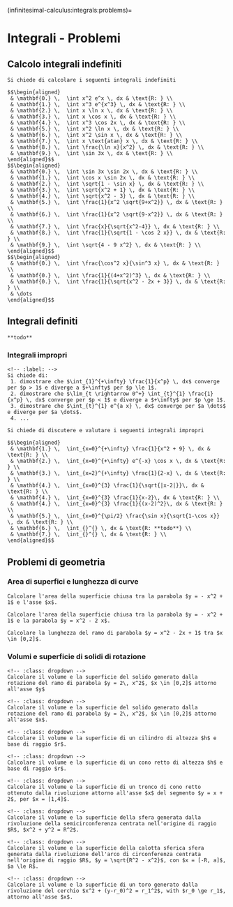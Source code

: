 (infinitesimal-calculus:integrals:problems)=
# Integrali - Problemi

## Calcolo integrali indefiniti
```{exercise}
Si chiede di calcolare i seguenti integrali indefiniti

$$\begin{aligned}
 & \mathbf{0.} \,  \int x^2 e^x \, dx & \text{R: } \\
 & \mathbf{1.} \,  \int x^3 e^{x^3} \, dx & \text{R: } \\
 & \mathbf{2.} \,  \int x \ln x \, dx & \text{R: } \\
 & \mathbf{3.} \,  \int x \cos x \, dx & \text{R: } \\
 & \mathbf{4.} \,  \int x^3 \cos 2x \, dx & \text{R: } \\
 & \mathbf{5.} \,  \int x^2 \ln x \, dx & \text{R: } \\
 & \mathbf{6.} \,  \int x^2 \sin x \, dx & \text{R: } \\
 & \mathbf{7.} \,  \int x \text{atan} x \, dx & \text{R: } \\
 & \mathbf{8.} \,  \int \frac{\ln x}{x^2} \, dx & \text{R: } \\
 & \mathbf{9.} \,  \int \sin 3x \, dx & \text{R: } \\
\end{aligned}$$
$$\begin{aligned}
 & \mathbf{0.} \,  \int \sin 3x \sin 2x \, dx & \text{R: } \\
 & \mathbf{1.} \,  \int \cos x \sin 2x \, dx & \text{R: } \\
 & \mathbf{2.} \,  \int \sqrt{1 - \sin x} \, dx & \text{R: } \\
 & \mathbf{3.} \,  \int \sqrt{x^2 + 1} \, dx & \text{R: } \\
 & \mathbf{4.} \,  \int \sqrt{x^2 - 3} \, dx & \text{R: } \\
 & \mathbf{5.} \,  \int \frac{1}{x^2 \sqrt{9+x^2}} \, dx & \text{R: } \\
 & \mathbf{6.} \,  \int \frac{1}{x^2 \sqrt{9-x^2}} \, dx & \text{R: } \\
 & \mathbf{7.} \,  \int \frac{x}{\sqrt{x^2-4}} \, dx & \text{R: } \\
 & \mathbf{8.} \,  \int \frac{1}{\sqrt{1 - \cos 2 x}} \, dx & \text{R: } \\
 & \mathbf{9.} \,  \int \sqrt{4 - 9 x^2} \, dx & \text{R: } \\
\end{aligned}$$
$$\begin{aligned}
 & \mathbf{0.} \,  \int \frac{\cos^2 x}{\sin^3 x} \, dx & \text{R: } \\
 & \mathbf{0.} \,  \int \frac{1}{(4+x^2)^3} \, dx & \text{R: } \\
 & \mathbf{0.} \,  \int \frac{1}{\sqrt{x^2 - 2x + 3}} \, dx & \text{R: } \\
 & \dots
\end{aligned}$$
```

## Integrali definiti
```{exercise}
**todo**
```

### Integrali impropri
```{exercise}
<!-- :label: -->
Si chiede di:
 1. dimostrare che $\int_{1}^{+\infty} \frac{1}{x^p} \, dx$ converge per $p > 1$ e diverge a $+\infty$ per $p \le 1$.
 2. dimostrare che $\lim_{t \rightarrow 0^+} \int_{t}^{1} \frac{1}{x^p} \, dx$ converge per $p < 1$ e diverge a $+\infty$ per $p \ge 1$.
 3. dimostrare che $\int_{t}^{1} e^{a x} \, dx$ converge per $a \dots$ e diverge per $a \dots$.
 4. ...
```

```{exercise}
Si chiede di discutere e valutare i seguenti integrali impropri

$$\begin{aligned}
 & \mathbf{1.} \,  \int_{x=0}^{+\infty} \frac{1}{x^2 + 9} \, dx & \text{R: } \\
 & \mathbf{2.} \,  \int_{x=0}^{+\infty} e^{-x} \cos x \, dx & \text{R: } \\
 & \mathbf{3.} \,  \int_{x=2}^{+\infty} \frac{1}{2-x} \, dx & \text{R: } \\
 & \mathbf{4.} \,  \int_{x=0}^{3} \frac{1}{\sqrt{|x-2|}}\, dx & \text{R: } \\
 & \mathbf{4.} \,  \int_{x=0}^{3} \frac{1}{x-2}\, dx & \text{R: } \\
 & \mathbf{4.} \,  \int_{x=0}^{3} \frac{1}{(x-2)^2}\, dx & \text{R: } \\
 & \mathbf{5.} \,  \int_{x=0}^{\pi/2} \frac{\sin x}{\sqrt{1-\cos x}} \, dx & \text{R: } \\
 & \mathbf{6.} \,  \int_{}^{} \, dx & \text{R: **todo**} \\
 & \mathbf{7.} \,  \int_{}^{} \, dx & \text{R: } \\
\end{aligned}$$
```

## Problemi di geometria
### Area di superfici e lunghezza di curve
```{exercise}
Calcolare l'area della superficie chiusa tra la parabola $y = - x^2 + 1$ e l'asse $x$.
```
```{exercise}
Calcolare l'area della superficie chiusa tra la parabola $y = - x^2 + 1$ e la parabola $y = x^2 - 2 x$.
```
```{exercise}
Calcolare la lunghezza del ramo di parabola $y = x^2 - 2x + 1$ tra $x \in [0,2]$.
```

### Volumi e superficie di solidi di rotazione
```{exercise}
<!-- :class: dropdown -->
Calcolare il volume e la superficie del solido generato dalla rotazione del ramo di parabola $y = 2\, x^2$, $x \in [0,2]$ attorno all'asse $y$
```
```{exercise}
<!-- :class: dropdown -->
Calcolare il volume e la superficie del solido generato dalla rotazione del ramo di parabola $y = 2\, x^2$, $x \in [0,2]$ attorno all'asse $x$. 
```
```{exercise}
<!-- :class: dropdown -->
Calcolare il volume e la superficie di un cilindro di altezza $h$ e base di raggio $r$.
```
```{exercise}
<!-- :class: dropdown -->
Calcolare il volume e la superficie di un cono retto di altezza $h$ e base di raggio $r$.
```
```{exercise}
<!-- :class: dropdown -->
Calcolare il volume e la superficie di un tronco di cono retto ottenuto dalla rivoluzione attorno all'asse $x$ del segmento $y = x + 2$, per $x = [1,4]$.
```
```{exercise}
<!-- :class: dropdown -->
Calcolare il volume e la superficie della sfera generata dalla rivoluzione della semicirconferenza centrata nell'origine di raggio $R$, $x^2 + y^2 = R^2$.
```
```{exercise}
<!-- :class: dropdown -->
Calcolare il volume e la superficie della calotta sferica sfera generata dalla rivoluzione dell'arco di circonferenza centrata nell'origine di raggio $R$, $y = \sqrt{R^2 - x^2}$, con $x = [-R, a]$, $a \le R$.
```
```{exercise}
<!-- :class: dropdown -->
Calcolare il volume e la superficie di un toro generato dalla rivoluzione del cerchio $x^2 + (y-r_0)^2 = r_1^2$, with $r_0 \ge r_1$, attorno all'asse $x$.
```

<!--
## Calcolo integrali indefiniti

$$\int \dfrac{f'(x)}{f(x)} dx$$
$$\int \frac{\sin x}{\cos^2 x} dx$$
$$\int \dfrac{f'(x)}{f(x)} dx$$
$$\int \frac{1}{a x^2 + b x + c} dx \qquad \text{con } \Delta := b^2 - 4 bc > 0$$
$$\int \frac{1}{a x^2 + b x + c} dx \qquad \text{con } \Delta := b^2 - 4 bc < 0$$

$$\int f'(x) e^{f(x)} \, dx  = e^{f(x)} + C$$
$$\int f'(x) a^{f(x)} \, dx  = \frac{a^{f(x)}}{\ln a} + C$$

$$\int f'(x) \, \cos f(x) \, dx = \sin f(x) + C$$
$$\int f'(x) \, \sin f(x) \, dx =-\cos f(x) + C$$

$$\int \sin^2 x \, dx = \dots$$
$$\int \cos^2 x \, dx = \dots$$
-->
